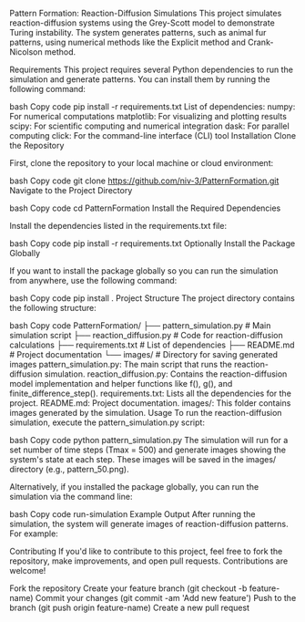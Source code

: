 Pattern Formation: Reaction-Diffusion Simulations
This project simulates reaction-diffusion systems using the Grey-Scott model to demonstrate Turing instability. The system generates patterns, such as animal fur patterns, using numerical methods like the Explicit method and Crank-Nicolson method.

Requirements
This project requires several Python dependencies to run the simulation and generate patterns. You can install them by running the following command:

bash
Copy code
pip install -r requirements.txt
List of dependencies:
numpy: For numerical computations
matplotlib: For visualizing and plotting results
scipy: For scientific computing and numerical integration
dask: For parallel computing
click: For the command-line interface (CLI) tool
Installation
Clone the Repository

First, clone the repository to your local machine or cloud environment:

bash
Copy code
git clone https://github.com/niv-3/PatternFormation.git
Navigate to the Project Directory

bash
Copy code
cd PatternFormation
Install the Required Dependencies

Install the dependencies listed in the requirements.txt file:

bash
Copy code
pip install -r requirements.txt
Optionally Install the Package Globally

If you want to install the package globally so you can run the simulation from anywhere, use the following command:

bash
Copy code
pip install .
Project Structure
The project directory contains the following structure:

bash
Copy code
PatternFormation/
├── pattern_simulation.py       # Main simulation script
├── reaction_diffusion.py       # Code for reaction-diffusion calculations
├── requirements.txt            # List of dependencies
├── README.md                   # Project documentation
└── images/                     # Directory for saving generated images
pattern_simulation.py: The main script that runs the reaction-diffusion simulation.
reaction_diffusion.py: Contains the reaction-diffusion model implementation and helper functions like f(), g(), and finite_difference_step().
requirements.txt: Lists all the dependencies for the project.
README.md: Project documentation.
images/: This folder contains images generated by the simulation.
Usage
To run the reaction-diffusion simulation, execute the pattern_simulation.py script:

bash
Copy code
python pattern_simulation.py
The simulation will run for a set number of time steps (Tmax = 500) and generate images showing the system's state at each step. These images will be saved in the images/ directory (e.g., pattern_50.png).

Alternatively, if you installed the package globally, you can run the simulation via the command line:

bash
Copy code
run-simulation
Example Output
After running the simulation, the system will generate images of reaction-diffusion patterns. For example:


Contributing
If you'd like to contribute to this project, feel free to fork the repository, make improvements, and open pull requests. Contributions are welcome!

Fork the repository
Create your feature branch (git checkout -b feature-name)
Commit your changes (git commit -am 'Add new feature')
Push to the branch (git push origin feature-name)
Create a new pull request
